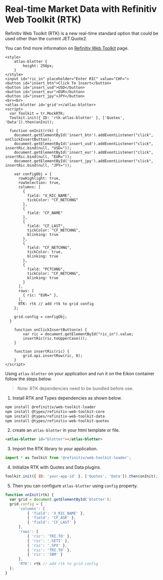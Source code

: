 # Real-time Market Data with Refinitiv Web Toolkit (RTK)

Refinitiv Web Toolkit (RTK) is a new real-time standard option that could be used other than the current JET.Quote2.

You can find more information on [Refinitiv Web Toolkit](https://api.doccloud.int.refinitiv.com/content/refinitiv-web-toolkit/1.0.0/63/books/docs/book/en/sections/overview/getting-started.html) page.


```live
<style>
	atlas-blotter {
		height: 250px;
	}
</style>
<input id="ric_in" placeholder="Enter RIC" value="CHF=">
<button id="insert_btn">Click To Insert</button>
<button id="insert_usd">USD</button>
<button id="insert_eur">EUR</button>
<button id="insert_jpy">JPY</button>
<br><br>
<atlas-blotter id='grid'></atlas-blotter>
<script>
  var Toolkit = tr.MockRTK;
  Toolkit.init({ ID: 'rtk-atlas-blotter' }, ['Quotes', 'Data']).then(onInit);

  function onInit(rtk) {
    document.getElementById('insert_btn').addEventListener("click", onClickInsertButton);
    document.getElementById('insert_usd').addEventListener("click", insertRic.bind(null, "USD="));
    document.getElementById('insert_eur').addEventListener("click", insertRic.bind(null, "EUR="));
    document.getElementById('insert_jpy').addEventListener("click", insertRic.bind(null, "JPY="));

    var configObj = {
      rowHighlight: true,
      rowSelection: true,
      columns: [
        {
          field: "X_RIC_NAME",
          tickColor: "CF_NETCHNG"
        },
        {
          field: "CF_NAME"
        },
        {
          field: "CF_LAST",
          tickColor: "CF_NETCHNG",
          blinking: true
        },
        {
          field: "CF_NETCHNG",
          tickColor: true,
          blinking: true
        },
        {
          field: "PCTCHNG",
          tickColor: "CF_NETCHNG",
          blinking: true
        }
      ],
      rows: [
        { ric: "EUR=" },
      ],
      RTK: rtk // add rtk to grid config
    };

    grid.config = configObj;
  }

	function onClickInsertButton(e) {
		var ric = document.getElementById("ric_in").value;
		insertRic(ric.toUpperCase());
	}

	function insertRic(ric) {
		grid.api.insertRow(ric, 0);
	}
</script>
```

Using `atlas-blotter` on your application and run it on the Eikon container follow the steps below.

> Note: RTK dependencies need to be bundled before use.

1. Install RTK and Types dependencies as shown below.

```bash
npm install @refinitiv/web-toolkit-loader
npm install @types/refinitiv-web-toolkit-core
npm install @types/refinitiv-web-toolkit-data
npm install @types/refinitiv-web-toolkit-quotes
```

2. create an `atlas-blotter` in your html template or file.

```html
<atlas-blotter id="blotter"></atlas-blotter>
```

3. Import the RTK library to your application.

```js
import * as Toolkit from '@refinitiv/web-toolkit-loader';
```

4. Initialize RTK with Quotes and Data plugins.

```js
Toolkit.init({ ID: 'your-app-id' }, ['Quotes', 'Data']).then(onInit);
```

5. Then you can configure `atlas-blotter` using `config` property.

```js
function onInit(rtk) {
  var grid = document.getElementById('blotter');
  grid.config = {
      'columns': [
          { 'field': 'X_RIC_NAME' },
          { 'field': 'CF_ASK' },
          { 'field': 'CF_LAST' }
      ],
      'rows': [
          { 'ric': 'TRI.TO' },
          { 'ric': '.SETI' },
          { 'ric': '.SPX' },
          { 'ric': 'TRI.TO' },
          { 'ric': 'IBM' }
      ],
      'RTK': rtk // add rtk to grid config
  };
}
```
